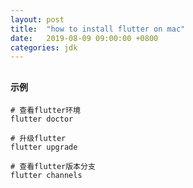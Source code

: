 ```yaml
---
layout: post
title:  "how to install flutter on mac"
date:   2019-08-09 09:00:00 +0800
categories: jdk
---
```


## 


#### 示例

```shell
# 查看flutter环境
flutter doctor

# 升级flutter
flutter upgrade

# 查看flutter版本分支
flutter channels

```